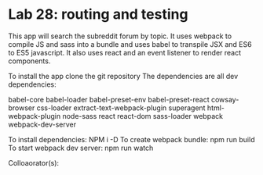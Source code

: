 # Lab 28: routing and testing

This app will search the subreddit forum by topic. It uses webpack to compile JS and sass into a bundle and uses babel to transpile JSX and ES6 to ES5 javascript. It also uses react and an event listener to render react components.

To install the app clone the git repository
The dependencies are all dev dependencies:

babel-core
babel-loader
babel-preset-env
babel-preset-react
cowsay-browser
css-loader
extract-text-webpack-plugin
superagent
html-webpack-plugin
node-sass
react
react-dom
sass-loader
webpack
webpack-dev-server

To install dependencies: NPM i -D
To create webpack bundle: npm run build
To start webpack dev server: npm run watch

Colloaorator(s):

